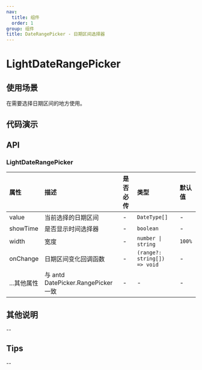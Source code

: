 ```yaml
---
nav:
  title: 组件
  order: 1
group: 组件
title: DateRangePicker - 日期区间选择器
---
```


# LightDateRangePicker

## 使用场景

在需要选择日期区间的地方使用。

## 代码演示

<code src='./demo/LightDatePicker/LightDateRangePicker' ></code>

## API

### LightDateRangePicker

| 属性        | 描述                                | 是否必传 | 类型                         | 默认值 |
| :---------- | :---------------------------------- | :------- | :--------------------------- | :----- |
| value       | 当前选择的日期区间                  | -        | `DateType[]`                 | -      |
| showTime    | 是否显示时间选择器                  | -        | `boolean`                    | -      |
| width       | 宽度                                | -        | `number \| string`           | `100%` |
| onChange    | 日期区间变化回调函数                | -        | `(range?: string[]) => void` | -      |
| ...其他属性 | 与 antd DatePicker.RangePicker 一致 | -        | -                            | -      |

## 其他说明

--

## Tips

--

